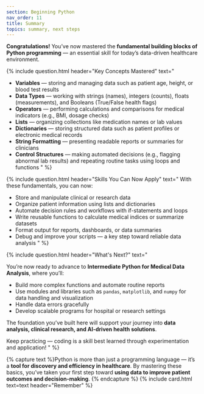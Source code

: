 ```yaml
---
section: Beginning Python
nav_order: 11
title: Summary
topics: summary, next steps
---
```


**Congratulations!** You’ve now mastered the **fundamental building blocks of Python programming** — an essential skill for today’s data-driven healthcare environment.

{% include question.html header="Key Concepts Mastered" text="

- **Variables** — storing and managing data such as patient age, height, or blood test results
- **Data Types** — working with strings (names), integers (counts), floats (measurements), and Booleans (True/False health flags)
- **Operators** — performing calculations and comparisons for medical indicators (e.g., BMI, dosage checks)
- **Lists** — organizing collections like medication names or lab values
- **Dictionaries** — storing structured data such as patient profiles or electronic medical records
- **String Formatting** — presenting readable reports or summaries for clinicians
- **Control Structures** — making automated decisions (e.g., flagging abnormal lab results) and repeating routine tasks using loops and functions
" %}

{% include question.html header="Skills You Can Now Apply" text="
With these fundamentals, you can now:

- Store and manipulate clinical or research data
- Organize patient information using lists and dictionaries
- Automate decision rules and workflows with if-statements and loops
- Write reusable functions to calculate medical indices or summarize datasets
- Format output for reports, dashboards, or data summaries
- Debug and improve your scripts — a key step toward reliable data analysis
" %}

{% include question.html header="What's Next?" text="

You’re now ready to advance to **Intermediate Python for Medical Data Analysis**, where you’ll:

- Build more complex functions and automate routine reports
- Use modules and libraries such as ```pandas```, ```matplotlib```, and ```numpy``` for data handling and visualization
- Handle data errors gracefully
- Develop scalable programs for hospital or research settings

The foundation you’ve built here will support your journey into **data analysis, clinical research, and AI-driven health solutions**.

Keep practicing — coding is a skill best learned through experimentation and application!
" %}

{% capture text %}Python is more than just a programming language — it’s a **tool for discovery and efficiency in healthcare**. By mastering these basics, you’ve taken your first step toward **using data to improve patient outcomes and decision-making**.
{% endcapture %}
{% include card.html text=text header="Remember" %}
